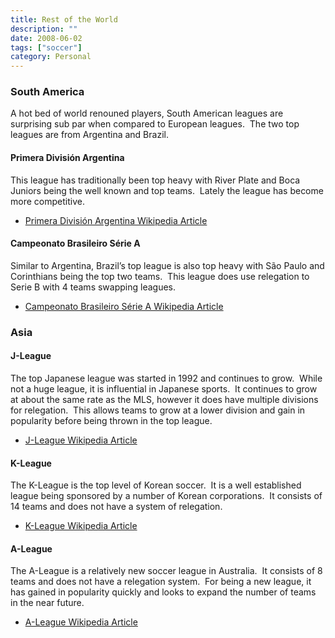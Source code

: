 ```yaml
---
title: Rest of the World
description: ""
date: 2008-06-02
tags: ["soccer"]
category: Personal
---
```



<div>

<h3>South America</h3>

A hot bed of world renouned players, South American leagues are surprising sub par when compared to European leagues.&nbsp; The two top leagues are from Argentina and Brazil.

<h4 class="firstHeading"><span><span>Primera División Argentina</span></span></h4>

This league has traditionally been top heavy with River Plate and Boca Juniors being the well known and top teams.&nbsp; Lately the league has become more competitive.

<ul>

<li><span><span><a href="https://web.archive.org/web/20131211162734/http://en.wikipedia.org/wiki/Primera_Divisi%C3%B3n_Argentina">Primera División Argentina Wikipedia Article</a></span></span></li>

</ul>

<h4 class="firstHeading"><span><span>Campeonato Brasileiro Série A</span></span></h4>

Similar to Argentina, Brazil’s top league is also top heavy with São Paulo and Corinthians being the top two teams.&nbsp; This league does use relegation to Serie B with 4 teams swapping leagues.

<ul>

<li><span><span><a href="https://web.archive.org/web/20131211162734/http://en.wikipedia.org/wiki/Campeonato_Brasileiro_S%C3%A9rie_A">Campeonato Brasileiro Série A Wikipedia Article</a></span></span></li>

</ul>

<h3>Asia</h3>

<h4>J-League</h4>

The top Japanese league was started in 1992 and continues to grow.&nbsp; While not a huge league, it is influential in Japanese sports.&nbsp; It continues to grow at about the same rate as the MLS, however it does have multiple divisions for relegation.&nbsp; This allows teams to grow at a lower division and gain in popularity before being thrown in the top league.

<ul>

<li><a href="https://web.archive.org/web/20131211162734/http://en.wikipedia.org/wiki/J-league">J-League Wikipedia Article</a></li>

</ul>

<h4>K-League</h4>

The K-League is the top level of Korean soccer.&nbsp; It is a well established league being sponsored by a number of Korean corporations.&nbsp; It consists of 14 teams and does not have a system of relegation.

<ul>

<li><a href="https://web.archive.org/web/20131211162734/http://en.wikipedia.org/wiki/K-league">K-League Wikipedia Article</a></li>

</ul>

<h4>A-League</h4>

The A-League is a relatively new soccer league in Australia.&nbsp; It consists of 8 teams and does not have a relegation system.&nbsp; For being a new league, it has gained in popularity quickly and looks to expand the number of teams in the near future.

<ul>

<li><a href="https://web.archive.org/web/20131211162734/http://en.wikipedia.org/wiki/A-league">A-League Wikipedia Article</a></li>

</ul>

</div>
